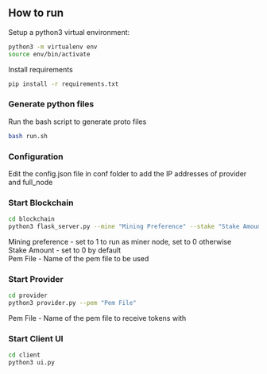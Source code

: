 ## How to run

Setup a python3 virtual environment:

```sh
python3 -m virtualenv env
source env/bin/activate
```

Install requirements

```sh
pip install -r requirements.txt
```

### Generate python files

Run the bash script to generate proto files

```sh
bash run.sh
```

### Configuration

Edit the config.json file in conf folder to add the IP addresses of provider and full_node  


### Start Blockchain

```sh
cd blockchain
python3 flask_server.py --mine "Mining Preference" --stake "Stake Amount" --pem "Pem File"
```

Mining preference - set to 1 to run as miner node, set to 0 otherwise <br/>
Stake Amount - set to 0 by default <br/>
Pem File - Name of the pem file to be used

### Start Provider

```sh
cd provider
python3 provider.py --pem "Pem File"
```

Pem File - Name of the pem file to receive tokens with

### Start Client UI

```sh
cd client
python3 ui.py
```



